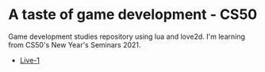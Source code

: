 # A taste of game development - CS50

Game development studies repository using lua and love2d.
I'm learning from CS50's New Year's Seminars 2021.

* [Live-1](https://www.youtube.com/watch?v=gZXde3crVXI)